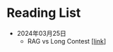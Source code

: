 # Reading List

* 2024年03月25日
  * RAG vs Long Contest [[link](https://mp.weixin.qq.com/s/jrgowNLS-cI-ztRHaZNqNg)]
